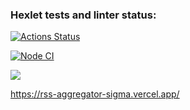 ### Hexlet tests and linter status:
[![Actions Status](https://github.com/Olvenn/frontend-project-11/workflows/hexlet-check/badge.svg)](https://github.com/Olvenn/frontend-project-11/actions)

[![Node CI](https://github.com/Olvenn/frontend-project-11/actions/workflows/node-ci.yml/badge.svg)](https://github.com/Olvenn/frontend-project-11/actions/workflows/node-ci.yml)

<a href="https://codeclimate.com/github/Olvenn/frontend-project-11/maintainability"><img src="https://api.codeclimate.com/v1/badges/1076f700922552cce549/maintainability" /></a>


https://rss-aggregator-sigma.vercel.app/